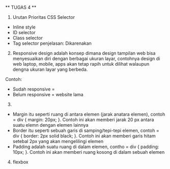 ** TUGAS 4 **

1. Urutan Prioritas CSS Selector
- Inline style
- ID selector
- Class selector
- Tag selector
penjelasan: Dikarenakan 

2. Responsive design adalah konsep dimana design tampilan web bisa menyesuaikan diri dengan berbagai ukuran layar, contohnya design di web laptop, mobile, apps akan tetap rapih untuk dilihat walaupun dengna ukuran layar yang berbeda. 

Contoh:
- Sudah responsive = 
- Belum responsive = website lama

3. 
- Margin itu seperti ruang di antara elemen (jarak anatara elemen), contoh = div { margin: 20px; }. Contoh ini akan memberi jarak 20 px antara suatu elemn dengan elemen lainnya
- Border itu seperti sebuah garis di samping/tepi-tepi elemen, contoh = div { border: 2px solid black; }. Contoh ini akan memberi garis hitam setebal 2px yang akan mengelilingi elemen
- Padding adalah suatu ruang di dalam elemen, contho = div { padding: 10px; }. Contoh ini akan memberi ruang kosong di dalam sebuah elemen

4. flexbox



